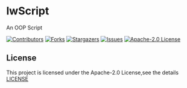 

# lwScript

An OOP Script

<!-- PROJECT SHIELDS -->

[![Contributors][contributors-shield]][contributors-url]
[![Forks][forks-shield]][forks-url]
[![Stargazers][stars-shield]][stars-url]
[![Issues][issues-shield]][issues-url]
[![Apache-2.0 License][license-shield]][license-url]

## License

This project is licensed under the Apache-2.0 License,see the details [LICENSE](https://github.com/Sqazine/lwScript/blob/main/LICENSE)

<!-- links -->
[your-project-path]:Sqazine/lwScript
[contributors-shield]: https://img.shields.io/github/contributors/Sqazine/lwScript.svg?style=flat-square
[contributors-url]: https://github.com/Sqazine/lwScript/graphs/contributors
[forks-shield]: https://img.shields.io/github/forks/Sqazine/lwScript.svg?style=flat-square
[forks-url]: https://github.com/Sqazine/lwScript/network/members
[stars-shield]: https://img.shields.io/github/stars/Sqazine/lwScript.svg?style=flat-square
[stars-url]: https://github.com/Sqazine/lwScript/stargazers
[issues-shield]: https://img.shields.io/github/issues/Sqazine/lwScript.svg?style=flat-square
[issues-url]: https://img.shields.io/github/issues/Sqazine/lwScript.svg
[license-shield]: https://img.shields.io/github/license/Sqazine/lwScript.svg?style=flat-square
[license-url]: https://github.com/Sqazine/lwScript/blob/master/LICENSE



